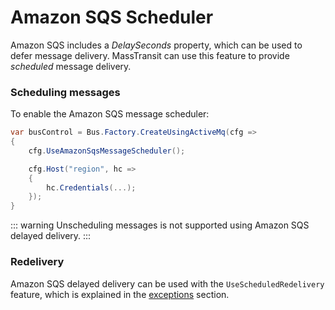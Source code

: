 # Amazon SQS Scheduler

Amazon SQS includes a _DelaySeconds_ property, which can be used to defer message delivery. MassTransit can use this feature to provide _scheduled_ message delivery.

### Scheduling messages

To enable the Amazon SQS message scheduler:

```cs {3}
var busControl = Bus.Factory.CreateUsingActiveMq(cfg =>
{
    cfg.UseAmazonSqsMessageScheduler();

    cfg.Host("region", hc =>
    {
        hc.Credentials(...);
    });
}
```

::: warning
Unscheduling messages is not supported using Amazon SQS delayed delivery.
:::

### Redelivery

Amazon SQS delayed delivery can be used with the `UseScheduledRedelivery` feature, which is explained in the [exceptions](/usage/exceptions.md#redelivery) section.
